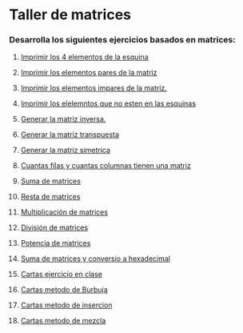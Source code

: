 # Taller de matrices

### Desarrolla los siguientes ejercicios basados en matrices:

1. [Imprimir los 4 elementos de la esquina](
https://github.com/Carlosjosu/Taller-de-matrices/blob/main/Taller%20de%20matrices/valores%20de%20las%20esquinas.c)

2. [Imprimir los elementos pares de la matriz](
https://github.com/Carlosjosu/Taller-de-matrices/blob/main/Taller%20de%20matrices/escribir%20pares.c)

3. [Imprimir los elementos impares de la matriz.](
https://github.com/Carlosjosu/Taller-de-matrices/blob/main/Taller%20de%20matrices/escribir%20impares.c)

4. [Imprimir los elelemntos que no esten en las esquinas](
https://github.com/Carlosjosu/Taller-de-matrices/blob/main/Taller%20de%20matrices/numeros%20que%20no%20estan%20en%20las%20esquinas.c)

5. [Generar la matriz inversa.](
https://github.com/Carlosjosu/Taller-de-matrices/blob/main/Taller%20de%20matrices/inversa%20d%20una%20matriz.c)

6. [Generar la matriz transpuesta](
https://github.com/Carlosjosu/Taller-de-matrices/blob/main/Taller%20de%20matrices/Matriz%20traspuesta.c)

7. [Generar la matriz simetrica](
https://github.com/Carlosjosu/Taller-de-matrices/blob/main/Taller%20de%20matrices/Matriz%20simetrica.c)

8. [Cuantas filas y cuantas columnas tienen una matriz](
https://github.com/Carlosjosu/Taller-de-matrices/blob/main/Taller%20de%20matrices/Matriz%20numero%20de%20filas%20y%20columnas.c)

9. [Suma de matrices](
https://github.com/Carlosjosu/Taller-de-matrices/blob/main/Taller%20de%20matrices/suma%20de%20matrices.c)

10. [Resta de matrices](
https://github.com/Carlosjosu/Taller-de-matrices/blob/main/Taller%20de%20matrices/resta%20de%20matrices.c)

11. [Multiplicación de matrices](
https://github.com/Carlosjosu/Taller-de-matrices/blob/main/Taller%20de%20matrices/multiplicacion%20de%20matrices.c)

12. [División de matrices](
    https://github.com/Carlosjosu/Taller-de-matrices/blob/main/Taller%20de%20matrices/Division%20de%20matrices.c)

14. [Potencia de matrices](https://github.com/Carlosjosu/Taller-de-matrices/blob/main/Taller%20de%20matrices/potencia%20de%20una%20matriz.c)

16.  [Suma de matrices y conversio a hexadecimal](
    https://github.com/Carlosjosu/Taller-de-matrices/blob/main/Taller%20de%20matrices/sumas%20de%20matrices%20%20y%20convertir%20en%20exadecimal%20la%20respuesta.c)

15. [Cartas ejercicio en clase](https://github.com/Carlosjosu/Taller-de-matrices/blob/main/Taller%20de%20matrices/Cartas.c)

16. [Cartas metodo de Burbuja](https://github.com/Carlosjosu/Taller-de-matrices/blob/main/Taller%20de%20matrices/Cartas%20metodo%20burbuja.c)

17. [Cartas metodo de insercion](https://github.com/Carlosjosu/Taller-de-matrices/blob/main/Taller%20de%20matrices/Cartas%20metodo%20de%20insercion.c)

18. [Cartas metodo de mezcla](https://github.com/Carlosjosu/Taller-de-matrices/blob/main/Taller%20de%20matrices/Cartas%20metodo%20de%20mezcla.c)




